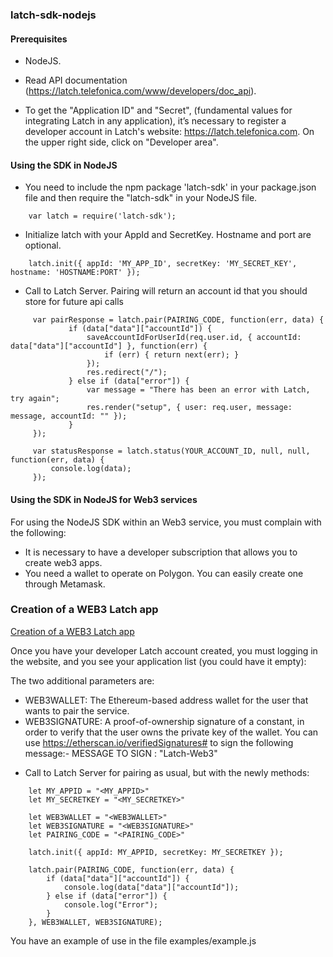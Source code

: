 ### latch-sdk-nodejs ###


#### Prerequisites ####

* NodeJS.

* Read API documentation (https://latch.telefonica.com/www/developers/doc_api).

* To get the "Application ID" and "Secret", (fundamental values for integrating Latch in any application), it’s necessary to register a developer account in Latch's website: https://latch.telefonica.com. On the upper right side, click on "Developer area".


#### Using the SDK in NodeJS ####

* You need to include the npm package 'latch-sdk' in your package.json file and then require the "latch-sdk" in your NodeJS file.
```
    var latch = require('latch-sdk');
```

* Initialize latch with your AppId and SecretKey. Hostname and port are optional.
```
    latch.init({ appId: 'MY_APP_ID', secretKey: 'MY_SECRET_KEY', hostname: 'HOSTNAME:PORT' });
```

* Call to Latch Server. Pairing will return an account id that you should store for future api calls
```
     var pairResponse = latch.pair(PAIRING_CODE, function(err, data) {
             if (data["data"]["accountId"]) {
                 saveAccountIdForUserId(req.user.id, { accountId: data["data"]["accountId"] }, function(err) {
                     if (err) { return next(err); }
                 });
                 res.redirect("/");
             } else if (data["error"]) {
                 var message = "There has been an error with Latch, try again";
                 res.render("setup", { user: req.user, message: message, accountId: "" });
             }
     });
     
     var statusResponse = latch.status(YOUR_ACCOUNT_ID, null, null, function(err, data) {
         console.log(data);
     });
```

#### Using the SDK in NodeJS for Web3 services ####

For using the NodeJS SDK within an Web3 service, you must complain with the following:

* It is necessary to have a developer subscription that allows you to create web3 apps.
* You need a wallet to operate on Polygon. You can easily create one through Metamask.

### Creation of a WEB3 Latch app ###
[Creation of a WEB3 Latch app](doc/Latch_WEB3_Apps.pdf)

Once you have your developer Latch account created, you must logging in the website, and you see your application list (you could have it empty):

The two additional parameters are:
- WEB3WALLET: The Ethereum-based address wallet for the user that wants to pair the service.
- WEB3SIGNATURE: A proof-of-ownership signature of a constant, in order to verify that the user owns the private key of the wallet. You can use https://etherscan.io/verifiedSignatures# to sign the following message:- MESSAGE TO SIGN : "Latch-Web3"

* Call to Latch Server for pairing as usual, but with the newly methods:
```
    let MY_APPID = "<MY_APPID>"
    let MY_SECRETKEY = "<MY_SECRETKEY>"
    
    let WEB3WALLET = "<WEB3WALLET>"
    let WEB3SIGNATURE = "<WEB3SIGNATURE>"
    let PAIRING_CODE = "<PAIRING_CODE>"
    
    latch.init({ appId: MY_APPID, secretKey: MY_SECRETKEY });
    
    latch.pair(PAIRING_CODE, function(err, data) {
        if (data["data"]["accountId"]) {
            console.log(data["data"]["accountId"]);
        } else if (data["error"]) {
            console.log("Error");
        }
    }, WEB3WALLET, WEB3SIGNATURE);
```

You have an example of use in the file examples/example.js